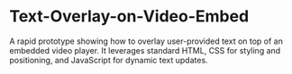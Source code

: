 # Text-Overlay-on-Video-Embed
A rapid prototype showing how to overlay user-provided text on top of an embedded video player. It leverages standard HTML, CSS for styling and positioning, and JavaScript for dynamic text updates.
